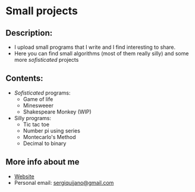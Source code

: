 # **Small projects**

## Description:

* I upload small programs that I write and I find interesting to share.
* Here you can find small algorithms (most of them really silly) and some more *sofisticated* projects

## Contents:

* *Sofisticated* programs:
	* Game of life
	* Minesweeer
	* Shakespeare Monkey (WIP)
* Silly programs:
	* Tic tac toe
	* Number pi using series
	* Montecarlo's Method
	* Decimal to binary

## More info about me

* [Website](https://sergioquijanorey.github.io)
* Personal email: sergiquijano@gmail.com


